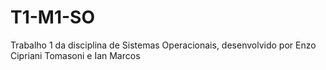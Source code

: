 # T1-M1-SO
Trabalho 1 da disciplina de Sistemas Operacionais, desenvolvido por Enzo Cipriani Tomasoni e Ian Marcos
